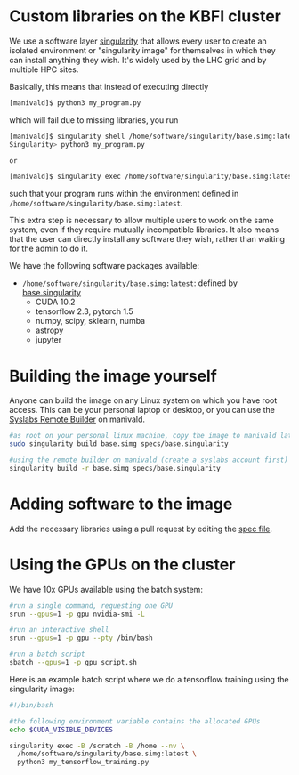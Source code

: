 # Custom libraries on the KBFI cluster

We use a software layer [singularity](https://sylabs.io/singularity/) that allows every user to create an isolated environment or "singularity image" for themselves in which they can install anything they wish. It's widely used by the LHC grid and by multiple HPC sites.

Basically, this means that instead of executing directly

``` bash
[manivald]$ python3 my_program.py
```

which will fail due to missing libraries, you run

```bash
[manivald]$ singularity shell /home/software/singularity/base.simg:latest
Singularity> python3 my_program.py

or

[manivald]$ singularity exec /home/software/singularity/base.simg:latest python3 my_program.py
```

such that your program runs within the environment defined in `/home/software/singularity/base.simg:latest`.

This extra step is necessary to allow multiple users to work on the same system, even if they require mutually incompatible libraries. It also means that the user can directly install any software they wish, rather than waiting for the admin to do it.

We have the following software packages available:
- `/home/software/singularity/base.simg:latest`: defined by [base.singularity](specs/base.singularity)
  - CUDA 10.2
  - tensorflow 2.3, pytorch 1.5
  - numpy, scipy, sklearn, numba
  - astropy
  - jupyter

# Building the image yourself
Anyone can build the image on any Linux system on which you have root access. This can be your personal laptop or desktop, or you can use the [Syslabs Remote Builder](https://cloud.sylabs.io/builder) on manivald.

```bash
#as root on your personal linux machine, copy the image to manivald later
sudo singularity build base.simg specs/base.singularity

#using the remote builder on manivald (create a syslabs account first)
singularity build -r base.simg specs/base.singularity
```

# Adding software to the image
Add the necessary libraries using a pull request by editing the [spec file](specs).

# Using the GPUs on the cluster
We have 10x GPUs available using the batch system:

```bash
#run a single command, requesting one GPU
srun --gpus=1 -p gpu nvidia-smi -L

#run an interactive shell
srun --gpus=1 -p gpu --pty /bin/bash

#run a batch script
sbatch --gpus=1 -p gpu script.sh
```

Here is an example batch script where we do a tensorflow training using the singularity image:
```bash
#!/bin/bash

#the following environment variable contains the allocated GPUs
echo $CUDA_VISIBLE_DEVICES

singularity exec -B /scratch -B /home --nv \
  /home/software/singularity/base.simg:latest \
  python3 my_tensorflow_training.py
```
